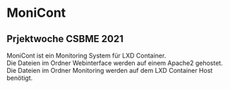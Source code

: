 # MoniCont
## Prjektwoche CSBME 2021
MoniCont ist ein Monitoring System für LXD Container.  
Die Dateien im Ordner Webinterface werden auf einem Apache2 gehostet.  
Die Dateien im Ordner Monitoring werden auf dem LXD Container Host benötigt.

